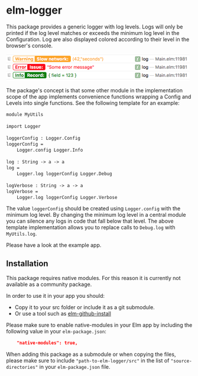 # elm-logger

This package provides a generic logger with log levels. Logs will only be
printed if the log level matches or exceeds the minimum log level in the
Configuration. Log are also displayed colored according to their level in the
browser's console.

![Screenshot of a console log using elm-logger](console.png)

The package's concept is that some other module in the implementation scope of
the app implements convenience functions wrapping a Config and Levels into
single functions. See the following template for an example:

    module MyUtils

    import Logger

    loggerConfig : Logger.Config
    loggerConfig =
        Logger.config Logger.Info

    log : String -> a -> a
    log =
        Logger.log loggerConfig Logger.Debug

    logVerbose : String -> a -> a
    logVerbose =
        Logger.log loggerConfig Logger.Verbose

The value `loggerConfig` should be created using `Logger.config` with the
minimum log level. By changing the minimum log level in a central module you can
silence any logs in code that fall below that level. The above template
implementation allows you to replace calls to `Debug.log` with `MyUtils.log`.

Please have a look at the example app.

## Installation

This package requires native modules. For this reason it is currently not
available as a community package.

In order to use it in your app you should:

* Copy it to your src folder or include it as a git submodule.
* Or use a tool such as [elm-github-install](https://github.com/gdotdesign/elm-github-install)

Please make sure to enable native-modules in your Elm app by including the
following value in your `elm-package.json`:

```json
    "native-modules": true,
```

When adding this package as a submodule or when copying the files, please make
sure to include `"path-to-elm-logger/src"` in the list of `"source-directories"`
in your `elm-package.json` file.
